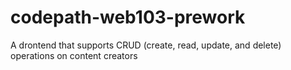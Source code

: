 # codepath-web103-prework
A drontend that supports CRUD (create, read, update, and delete) operations on content creators
